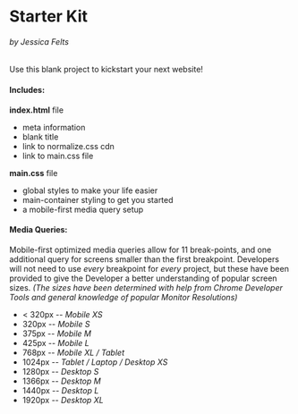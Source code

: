 # Starter Kit
###### by Jessica Felts

Use this blank project to kickstart your next website!

#### Includes:

**index.html** file
+ meta information
+ blank title
+ link to normalize.css cdn
+ link to main.css file
 
**main.css** file
+ global styles to make your life easier
+ main-container styling to get you started
+ a mobile-first media query setup

#### Media Queries:

Mobile-first optimized media queries allow for 11 break-points, and one additional query for screens smaller than the first breakpoint. Developers will not need to use _every_ breakpoint for _every_ project, but these have been provided to give the Developer a better understanding of popular screen sizes. _(The sizes have been determined with help from Chrome Developer Tools and general knowledge of popular Monitor Resolutions)_

+ < 320px -- _Mobile XS_ 
+ 320px -- _Mobile S_ 
+ 375px -- _Mobile M_ 
+ 425px -- _Mobile L_ 
+ 768px -- _Mobile XL / Tablet_ 
+ 1024px -- _Tablet / Laptop / Desktop XS_ 
+ 1280px -- _Desktop S_ 
+ 1366px -- _Desktop M_ 
+ 1440px -- _Desktop L_ 
+ 1920px -- _Desktop XL_ 

